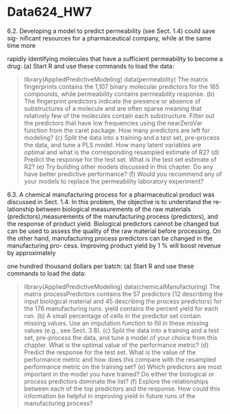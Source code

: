 # Data624_HW7


6.2. Developing a model to predict permeability (see Sect. 1.4) could save sig-
nificant resources for a pharmaceutical company, while at the same time more

rapidly identifying molecules that have a sufficient permeability to become a
drug:
(a) Start R and use these commands to load the data:
> library(AppliedPredictiveModeling)
> data(permeability)
The matrix fingerprints contains the 1,107 binary molecular predictors for the 165 compounds, while permeability contains permeability
response.
(b) The fingerprint predictors indicate the presence or absence of substructures of a molecule and are often sparse meaning that relatively few of the
molecules contain each substructure. Filter out the predictors that have low frequencies using the nearZeroVar function from the caret package.
How many predictors are left for modeling?
(c) Split the data into a training and a test set, pre-process the data, and tune a PLS model. How many latent variables are optimal and what is the corresponding resampled estimate of R2?
(d) Predict the response for the test set. What is the test set estimate of R2? 
(e) Try building other models discussed in this chapter. Do any have better predictive performance?
(f) Would you recommend any of your models to replace the permeability laboratory experiment?



6.3. A chemical manufacturing process for a pharmaceutical product was
discussed in Sect. 1.4. In this problem, the objective is to understand the re-
lationship between biological measurements of the raw materials (predictors),measurements of the manufacturing process (predictors), and the response of
product yield. Biological predictors cannot be changed but can be used to
assess the quality of the raw material before processing. On the other hand,
manufacturing process predictors can be changed in the manufacturing pro-
cess. Improving product yield by 1 % will boost revenue by approximately

one hundred thousand dollars per batch:
(a) Start R and use these commands to load the data:
> library(AppliedPredictiveModeling)
> data(chemicalManufacturing)
The matrix processPredictors contains the 57 predictors (12 describing the input biological material and 45 describing the process predictors) for the 176 manufacturing runs. yield contains the percent yield for each run.
(b) A small percentage of cells in the predictor set contain missing values. Use an imputation function to fill in these missing values (e.g., see Sect. 3.8).
(c) Split the data into a training and a test set, pre-process the data, and tune a model of your choice from this chapter. What is the optimal value
of the performance metric?
(d) Predict the response for the test set. What is the value of the performance metric and how does this compare with the resampled performance metric
on the training set?
(e) Which predictors are most important in the model you have trained? Do either the biological or process predictors dominate the list?
(f) Explore the relationships between each of the top predictors and the response. How could this information be helpful in improving yield in future runs of the manufacturing process?

